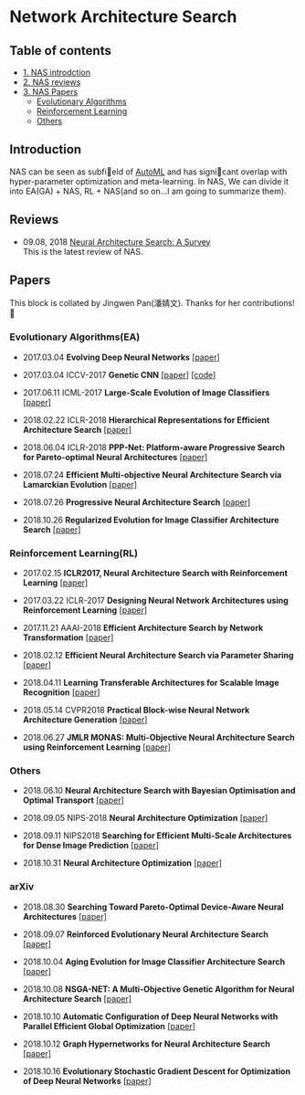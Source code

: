 # Network Architecture Search 


## Table of contents
* [1. NAS introdction](#introduction)
* [2. NAS reviews](#reviews)
* [3. NAS Papers](#papers)
    * [Evolutionary Algorithms](#Evolutionary-Algorithms(EA))
    * [Reinforcement Learning](#Reinforcement-Learning(RL))
    * [Others](#Others)


## Introduction 
NAS can be seen as subfield of [AutoML](https://www.ml4aad.org/automl/) and has signicant overlap with hyper-parameter optimization and meta-learning.
In NAS, We can divide it into EA(GA) + NAS, RL + NAS(and so on...I am going to summarize them).

## Reviews
* 09.08, 2018 [Neural Architecture Search: A Survey](https://arxiv.org/abs/1808.05377)  
This is the latest review of NAS.

## Papers
This block is collated by Jingwen Pan(潘婧文). Thanks for her contributions! :cake:  

### Evolutionary Algorithms(EA)
- 2017.03.04 __Evolving Deep Neural Networks__ [[paper]](https://arxiv.org/abs/1703.00548)

- 2017.03.04 ICCV-2017 __Genetic CNN__ [[paper]](https://arxiv.org/abs/1703.01513) [[code]](https://github.com/aqibsaeed/Genetic-CNN)

- 2017.06.11 ICML-2017 __Large-Scale Evolution of Image Classifiers__ [[paper]](https://arxiv.org/abs/1703.01041)

- 2018.02.22 ICLR-2018 __Hierarchical Representations for Efficient Architecture Search__ [[paper]](https://arxiv.org/abs/1711.00436)

- 2018.06.04 ICLR-2018 __PPP-Net: Platform-aware Progressive Search for Pareto-optimal Neural Architectures__ [[paper]](https://openreview.net/forum?id=B1NT3TAIM)

- 2018.07.24 __Efficient Multi-objective Neural Architecture Search via Lamarckian Evolution__ [[paper]](https://arxiv.org/abs/1804.09081)

- 2018.07.26 __Progressive Neural Architecture Search__ [[paper]](http://arxiv.org/abs/1712.00559)

- 2018.10.26 __Regularized Evolution for Image Classifier Architecture Search__ [[paper]](https://arxiv.org/abs/1802.01548)

### Reinforcement Learning(RL)
- 2017.02.15 __ICLR2017, Neural Architecture Search with Reinforcement Learning__ [[paper]](https://arxiv.org/abs/1611.01578)

- 2017.03.22 ICLR-2017 __Designing Neural Network Architectures using Reinforcement Learning__ [[paper]](https://arxiv.org/abs/1611.02167)

- 2017.11.21 AAAI-2018 __Efficient Architecture Search by Network Transformation__ [[paper]](https://arxiv.org/abs/1707.04873)

- 2018.02.12 __Efficient Neural Architecture Search via Parameter Sharing__ [[paper]](https://arxiv.org/abs/1802.03268)

- 2018.04.11 __Learning Transferable Architectures for Scalable Image Recognition__ [[paper]](https://arxiv.org/abs/1707.07012)

- 2018.05.14 CVPR2018 __Practical Block-wise Neural Network Architecture Generation__ [[paper]](https://arxiv.org/abs/1708.05552)

- 2018.06.27 __JMLR MONAS: Multi-Objective Neural Architecture Search using Reinforcement Learning__ [[paper]](https://arxiv.org/abs/1806.10332)


### Others
- 2018.06.10 __Neural Architecture Search with Bayesian Optimisation and Optimal Transport__ [[paper]](https://arxiv.org/abs/1802.07191)

- 2018.09.05 NIPS-2018 __Neural Architecture Optimization__ [[paper]](https://arxiv.org/abs/1808.07233)

- 2018.09.11 NIPS2018 __Searching for Efficient Multi-Scale Architectures for Dense Image Prediction__ [[paper]](https://arxiv.org/abs/1809.04184)

- 2018.10.31 __Neural Architecture Optimization__ [[paper]](https://arxiv.org/abs/1808.07233)

### arXiv
- 2018.08.30 __Searching Toward Pareto-Optimal Device-Aware Neural Architectures__ [[paper]](https://arxiv.org/pdf/1808.09830.pdf)

- 2018.09.07 __Reinforced Evolutionary Neural Architecture Search__ [[paper]](https://arxiv.org/abs/1808.00193)

- 2018.10.04 __Aging Evolution for Image Classifier Architecture Search__ [[paper]](https://arxiv.org/pdf/1802.01548)  
    
- 2018.10.08 __NSGA-NET: A Multi-Objective Genetic Algorithm for Neural Architecture Search__ [[paper]](https://arxiv.org/abs/1810.03522)  

- 2018.10.10 __Automatic Configuration of Deep Neural Networks with Parallel Efficient Global Optimization__ [[paper]](https://arxiv.org/abs/1810.05526)
    
- 2018.10.12 __Graph Hypernetworks for Neural Architecture Search__ [[paper]](https://arxiv.org/abs/1810.05749)
    
- 2018.10.16 __Evolutionary Stochastic Gradient Descent for Optimization of Deep Neural Networks__ [[paper]](https://arxiv.org/abs/1810.06773)
